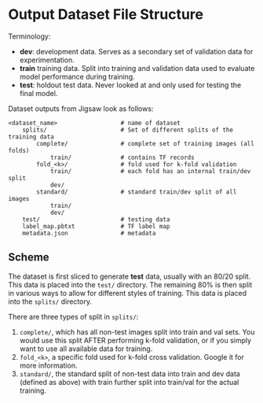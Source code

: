 # Output Dataset File Structure
Terminology:
- **dev**: development data. Serves as a secondary set of validation data for experimentation.
- **train** training data. Split into training and validation data used to evaluate model performance during training.
- **test**: holdout test data. Never looked at and only used for testing the final model.

Dataset outputs from Jigsaw look as follows:
```
<dataset_name>                  # name of dataset
    splits/                     # Set of different splits of the training data
        complete/               # complete set of training images (all folds)
            train/              # contains TF records
        fold_<k>/               # fold used for k-fold validation
            train/              # each fold has an internal train/dev split
            dev/
        standard/               # standard train/dev split of all images
            train/          
            dev/
    test/                       # testing data
    label_map.pbtxt             # TF label map
    metadata.json               # metadata
```

## Scheme
The dataset is first sliced to generate **test** data, usually with an 80/20 split. This 
data is placed into the `test/` directory. The remaining 80% is then split in various 
ways to allow for different styles of training. This data is placed into the `splits/` 
directory.

There are three types of split in `splits/`:
1. `complete/`, which has all non-test images split into train and val sets. You would use this split AFTER performing k-fold validation, or if you simply want to use all available
data for training.
2. `fold_<k>`, a specific fold used for k-fold cross validation. Google it for more information.
3. `standard/`, the standard split of non-test data into train and dev data (defined as above)
with train further split into train/val for the actual training.